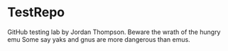 # TestRepo
GitHub testing lab by Jordan Thompson.
Beware the wrath of the hungry emu
Some say yaks and gnus are more dangerous than emus.
